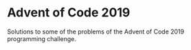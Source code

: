 # Advent of Code 2019

Solutions to some of the problems of the Advent of Code 2019 programming challenge.
